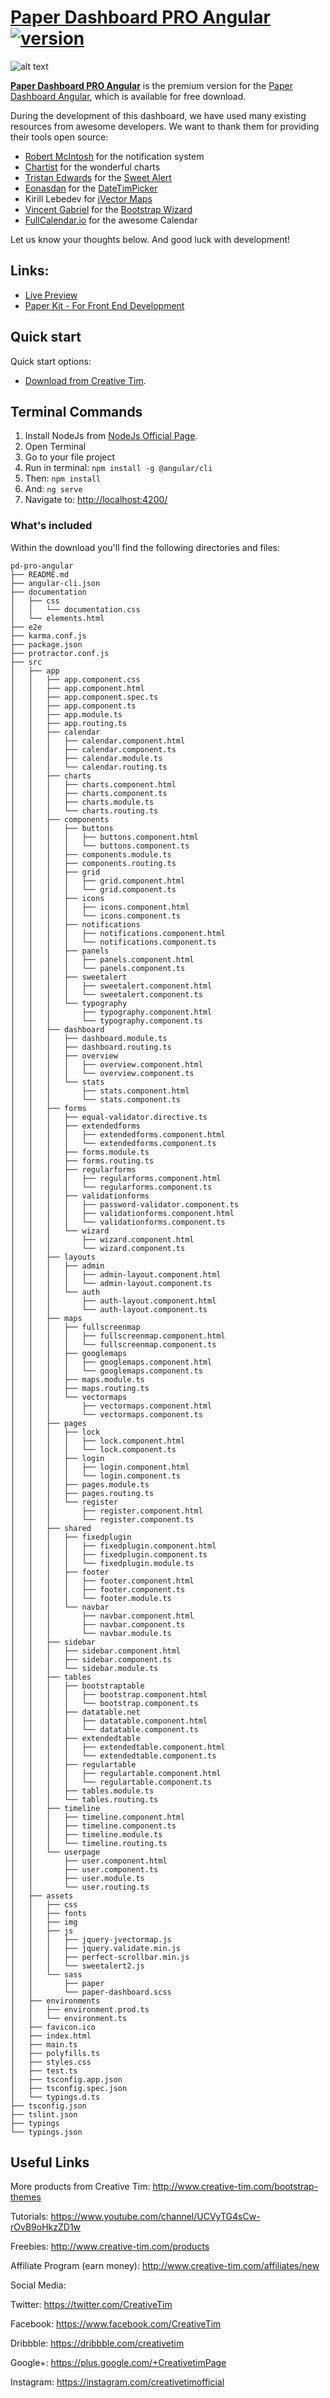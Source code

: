 # [Paper Dashboard PRO Angular](https://www.creative-tim.com/product/paper-dashboard-pro-angular) [![version][version-badge]][CHANGELOG]
 <!-- [![license][license-badge]][LICENSE] -->

![alt text](https://s3.amazonaws.com/creativetim_bucket/products/58/opt_pdp_angular_thumbnail.jpg "Paper Dashboard PRO Angular")

**[Paper Dashboard PRO Angular](https://www.creative-tim.com/product/paper-dashboard-pro-angular/)** is the premium version for the [Paper Dashboard Angular](https://www.creative-tim.com/product/paper-dashboard-angular), which is available for free download.


During the development of this dashboard, we have used many existing resources from awesome developers. We want to thank them for providing their tools open source:

* [Robert McIntosh](https://github.com/mouse0270) for the notification system
* [Chartist](https://gionkunz.github.io/chartist-js/) for the wonderful charts
* [Tristan Edwards](https://twitter.com/t4t5) for the [Sweet Alert](http://limonte.github.io/sweetalert2/)
* [Eonasdan](https://github.com/Eonasdan) for the [DateTimPicker](https://eonasdan.github.io/bootstrap-datetimepicker/)
* Kirill Lebedev for [jVector Maps](http://jvectormap.com/)
* [Vincent Gabriel](https://twitter.com/gabrielva) for the [Bootstrap Wizard](https://github.com/VinceG/twitter-bootstrap-wizard)
* [FullCalendar.io](https://fullcalendar.io/) for the awesome Calendar

 Let us know your thoughts below. And good luck with development!



## Links:

+ [Live Preview](https://www.creative-tim.com/product/paper-dashboard-pro-angular2)
+ [Paper Kit - For Front End Development](http://www.creative-tim.com/product/paper-kit?ref=github-pd-angular)

## Quick start

Quick start options:

- [Download from Creative Tim](http://www.creative-tim.com/product/paper-dashboard-pro-angular).

## Terminal Commands

1. Install NodeJs from [NodeJs Official Page](https://nodejs.org/en).
2. Open Terminal
3. Go to your file project
4. Run in terminal: ```npm install -g @angular/cli```
5. Then: ```npm install```
6. And: ```ng serve```
7. Navigate to: [http://localhost:4200/](http://localhost:4200/)

### What's included

Within the download you'll find the following directories and files:

```
pd-pro-angular
├── README.md
├── angular-cli.json
├── documentation
│   ├── css
│   │   └── documentation.css
│   └── elements.html
├── e2e
├── karma.conf.js
├── package.json
├── protractor.conf.js
├── src
│   ├── app
│   │   ├── app.component.css
│   │   ├── app.component.html
│   │   ├── app.component.spec.ts
│   │   ├── app.component.ts
│   │   ├── app.module.ts
│   │   ├── app.routing.ts
│   │   ├── calendar
│   │   │   ├── calendar.component.html
│   │   │   ├── calendar.component.ts
│   │   │   ├── calendar.module.ts
│   │   │   └── calendar.routing.ts
│   │   ├── charts
│   │   │   ├── charts.component.html
│   │   │   ├── charts.component.ts
│   │   │   ├── charts.module.ts
│   │   │   └── charts.routing.ts
│   │   ├── components
│   │   │   ├── buttons
│   │   │   │   ├── buttons.component.html
│   │   │   │   └── buttons.component.ts
│   │   │   ├── components.module.ts
│   │   │   ├── components.routing.ts
│   │   │   ├── grid
│   │   │   │   ├── grid.component.html
│   │   │   │   └── grid.component.ts
│   │   │   ├── icons
│   │   │   │   ├── icons.component.html
│   │   │   │   └── icons.component.ts
│   │   │   ├── notifications
│   │   │   │   ├── notifications.component.html
│   │   │   │   └── notifications.component.ts
│   │   │   ├── panels
│   │   │   │   ├── panels.component.html
│   │   │   │   └── panels.component.ts
│   │   │   ├── sweetalert
│   │   │   │   ├── sweetalert.component.html
│   │   │   │   └── sweetalert.component.ts
│   │   │   └── typography
│   │   │       ├── typography.component.html
│   │   │       └── typography.component.ts
│   │   ├── dashboard
│   │   │   ├── dashboard.module.ts
│   │   │   ├── dashboard.routing.ts
│   │   │   ├── overview
│   │   │   │   ├── overview.component.html
│   │   │   │   └── overview.component.ts
│   │   │   └── stats
│   │   │       ├── stats.component.html
│   │   │       └── stats.component.ts
│   │   ├── forms
│   │   │   ├── equal-validator.directive.ts
│   │   │   ├── extendedforms
│   │   │   │   ├── extendedforms.component.html
│   │   │   │   └── extendedforms.component.ts
│   │   │   ├── forms.module.ts
│   │   │   ├── forms.routing.ts
│   │   │   ├── regularforms
│   │   │   │   ├── regularforms.component.html
│   │   │   │   └── regularforms.component.ts
│   │   │   ├── validationforms
│   │   │   │   ├── password-validator.component.ts
│   │   │   │   ├── validationforms.component.html
│   │   │   │   └── validationforms.component.ts
│   │   │   └── wizard
│   │   │       ├── wizard.component.html
│   │   │       └── wizard.component.ts
│   │   ├── layouts
│   │   │   ├── admin
│   │   │   │   ├── admin-layout.component.html
│   │   │   │   └── admin-layout.component.ts
│   │   │   └── auth
│   │   │       ├── auth-layout.component.html
│   │   │       └── auth-layout.component.ts
│   │   ├── maps
│   │   │   ├── fullscreenmap
│   │   │   │   ├── fullscreenmap.component.html
│   │   │   │   └── fullscreenmap.component.ts
│   │   │   ├── googlemaps
│   │   │   │   ├── googlemaps.component.html
│   │   │   │   └── googlemaps.component.ts
│   │   │   ├── maps.module.ts
│   │   │   ├── maps.routing.ts
│   │   │   └── vectormaps
│   │   │       ├── vectormaps.component.html
│   │   │       └── vectormaps.component.ts
│   │   ├── pages
│   │   │   ├── lock
│   │   │   │   ├── lock.component.html
│   │   │   │   └── lock.component.ts
│   │   │   ├── login
│   │   │   │   ├── login.component.html
│   │   │   │   └── login.component.ts
│   │   │   ├── pages.module.ts
│   │   │   ├── pages.routing.ts
│   │   │   └── register
│   │   │       ├── register.component.html
│   │   │       └── register.component.ts
│   │   ├── shared
│   │   │   ├── fixedplugin
│   │   │   │   ├── fixedplugin.component.html
│   │   │   │   ├── fixedplugin.component.ts
│   │   │   │   └── fixedplugin.module.ts
│   │   │   ├── footer
│   │   │   │   ├── footer.component.html
│   │   │   │   ├── footer.component.ts
│   │   │   │   └── footer.module.ts
│   │   │   └── navbar
│   │   │       ├── navbar.component.html
│   │   │       ├── navbar.component.ts
│   │   │       └── navbar.module.ts
│   │   ├── sidebar
│   │   │   ├── sidebar.component.html
│   │   │   ├── sidebar.component.ts
│   │   │   └── sidebar.module.ts
│   │   ├── tables
│   │   │   ├── bootstraptable
│   │   │   │   ├── bootstrap.component.html
│   │   │   │   └── bootstrap.component.ts
│   │   │   ├── datatable.net
│   │   │   │   ├── datatable.component.html
│   │   │   │   └── datatable.component.ts
│   │   │   ├── extendedtable
│   │   │   │   ├── extendedtable.component.html
│   │   │   │   └── extendedtable.component.ts
│   │   │   ├── regulartable
│   │   │   │   ├── regulartable.component.html
│   │   │   │   └── regulartable.component.ts
│   │   │   ├── tables.module.ts
│   │   │   └── tables.routing.ts
│   │   ├── timeline
│   │   │   ├── timeline.component.html
│   │   │   ├── timeline.component.ts
│   │   │   ├── timeline.module.ts
│   │   │   └── timeline.routing.ts
│   │   └── userpage
│   │       ├── user.component.html
│   │       ├── user.component.ts
│   │       ├── user.module.ts
│   │       └── user.routing.ts
│   ├── assets
│   │   ├── css
│   │   ├── fonts
│   │   ├── img
│   │   ├── js
│   │   │   ├── jquery-jvectormap.js
│   │   │   ├── jquery.validate.min.js
│   │   │   ├── perfect-scrollbar.min.js
│   │   │   └── sweetalert2.js
│   │   └── sass
│   │       ├── paper
│   │       └── paper-dashboard.scss
│   ├── environments
│   │   ├── environment.prod.ts
│   │   └── environment.ts
│   ├── favicon.ico
│   ├── index.html
│   ├── main.ts
│   ├── polyfills.ts
│   ├── styles.css
│   ├── test.ts
│   ├── tsconfig.app.json
│   ├── tsconfig.spec.json
│   └── typings.d.ts
├── tsconfig.json
├── tslint.json
├── typings
└── typings.json

```

## Useful Links

More products from Creative Tim: <http://www.creative-tim.com/bootstrap-themes>

Tutorials: <https://www.youtube.com/channel/UCVyTG4sCw-rOvB9oHkzZD1w>

Freebies: <http://www.creative-tim.com/products>

Affiliate Program (earn money): <http://www.creative-tim.com/affiliates/new>

Social Media:

Twitter: <https://twitter.com/CreativeTim>

Facebook: <https://www.facebook.com/CreativeTim>

Dribbble: <https://dribbble.com/creativetim>

Google+: <https://plus.google.com/+CreativetimPage>

Instagram: <https://instagram.com/creativetimofficial>

[CHANGELOG]: ./CHANGELOG.md

[LICENSE]: ./LICENSE

[version-badge]: https://img.shields.io/badge/version-1.0.0-blue.svg

<!-- [license-badge]: https://img.shields.io/badge/license-MIT-blue.svg -->
